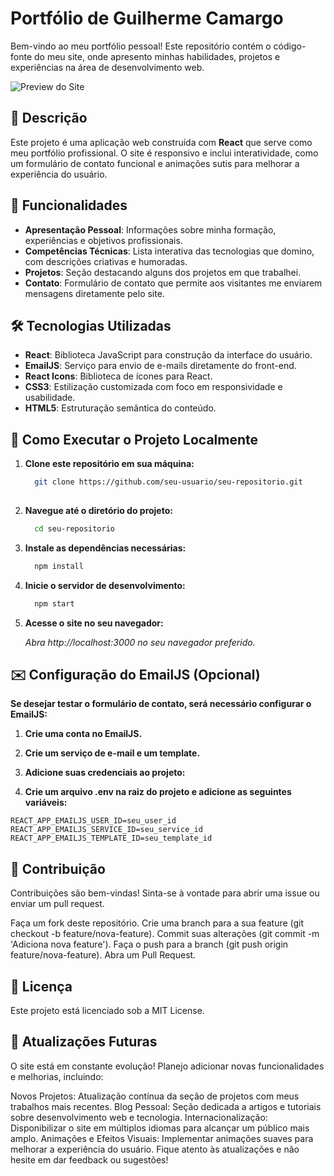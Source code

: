 # Portfólio de Guilherme Camargo

Bem-vindo ao meu portfólio pessoal! Este repositório contém o código-fonte do meu site, onde apresento minhas habilidades, projetos e experiências na área de desenvolvimento web.

![Preview do Site](https://cdn.discordapp.com/attachments/965845359714791454/1290681018201669704/Captura_de_tela_2024-10-01_112513.png?ex=66fd57de&is=66fc065e&hm=9ce12b044b340259a64b01e08277412b947f763cc09046cdad142a150f1b3f00&)

## 📖 Descrição

Este projeto é uma aplicação web construída com **React** que serve como meu portfólio profissional. O site é responsivo e inclui interatividade, como um formulário de contato funcional e animações sutis para melhorar a experiência do usuário.

## 🚀 Funcionalidades

- **Apresentação Pessoal**: Informações sobre minha formação, experiências e objetivos profissionais.
- **Competências Técnicas**: Lista interativa das tecnologias que domino, com descrições criativas e humoradas.
- **Projetos**: Seção destacando alguns dos projetos em que trabalhei.
- **Contato**: Formulário de contato que permite aos visitantes me enviarem mensagens diretamente pelo site.

## 🛠️ Tecnologias Utilizadas

- **React**: Biblioteca JavaScript para construção da interface do usuário.
- **EmailJS**: Serviço para envio de e-mails diretamente do front-end.
- **React Icons**: Biblioteca de ícones para React.
- **CSS3**: Estilização customizada com foco em responsividade e usabilidade.
- **HTML5**: Estruturação semântica do conteúdo.

## 🔧 Como Executar o Projeto Localmente

1. **Clone este repositório em sua máquina:**

   ```bash
     git clone https://github.com/seu-usuario/seu-repositorio.git
     
2. **Navegue até o diretório do projeto:** 
   ```bash    
     cd seu-repositorio

3. **Instale as dependências necessárias:**
   ```bash  
     npm install
4. **Inicie o servidor de desenvolvimento:**
   ```bash
     npm start

5. **Acesse o site no seu navegador:**

   *Abra http://localhost:3000 no seu navegador preferido.*

## ✉️ Configuração do EmailJS (Opcional)

   **Se desejar testar o formulário de contato, será necessário configurar o EmailJS:**

   1. **Crie uma conta no EmailJS.**

   2. **Crie um serviço de e-mail e um template.**

   3. **Adicione suas credenciais ao projeto:**

   4. **Crie um arquivo .env na raiz do projeto e adicione as seguintes variáveis:**
  ```env
REACT_APP_EMAILJS_USER_ID=seu_user_id
REACT_APP_EMAILJS_SERVICE_ID=seu_service_id
REACT_APP_EMAILJS_TEMPLATE_ID=seu_template_id  
```

## 🤝 Contribuição
   Contribuições são bem-vindas! Sinta-se à vontade para abrir uma issue ou enviar um pull request.

   Faça um fork deste repositório.
   Crie uma branch para a sua feature (git checkout -b feature/nova-feature).
   Commit suas alterações (git commit -m 'Adiciona nova feature').
   Faça o push para a branch (git push origin feature/nova-feature).
   Abra um Pull Request.

## 📄 Licença
   Este projeto está licenciado sob a MIT License.

## 📢 Atualizações Futuras
   O site está em constante evolução! Planejo adicionar novas funcionalidades e melhorias, incluindo:

   Novos Projetos: Atualização contínua da seção de projetos com meus trabalhos mais recentes.
   Blog Pessoal: Seção dedicada a artigos e tutoriais sobre desenvolvimento web e tecnologia.
   Internacionalização: Disponibilizar o site em múltiplos idiomas para alcançar um público mais amplo.
   Animações e Efeitos Visuais: Implementar animações suaves para melhorar a experiência do usuário.
   Fique atento às atualizações e não hesite em dar feedback ou sugestões!
